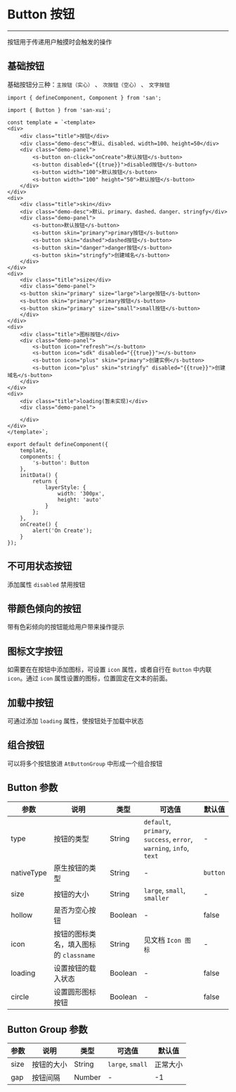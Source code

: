 # Button 按钮

----

按钮用于传递用户触摸时会触发的操作

## 基础按钮

基础按钮分三种：`主按钮（实心）` 、 `次按钮（空心）` 、 `文字按钮`

```san
import { defineComponent, Component } from 'san';

import { Button } from 'san-xui';

const template = `<template>
<div>
    <div class="title">按钮</div>
    <div class="demo-desc">默认、disabled、width=100、height=50</div>
    <div class="demo-panel">
        <s-button on-click="onCreate">默认按钮</s-button>
        <s-button disabled="{{true}}">disabled按钮</s-button>
        <s-button width="100">默认按钮</s-button>
        <s-button width="100" height="50">默认按钮</s-button>
    </div>
</div>
<div>
    <div class="title">skin</div>
    <div class="demo-desc">默认、primary、dashed、danger、stringfy</div>
    <div class="demo-panel">
        <s-button>默认按钮</s-button>
        <s-button skin="primary">primary按钮</s-button>
        <s-button skin="dashed">dashed按钮</s-button>
        <s-button skin="danger">danger按钮</s-button>
        <s-button skin="stringfy">创建域名</s-button>
    </div>
</div>
<div>
    <div class="title">size</div>
    <div class="demo-panel">
    <s-button skin="primary" size="large">large按钮</s-button>
    <s-button skin="primary">primary按钮</s-button>
    <s-button skin="primary" size="small">small按钮</s-button>
    </div>
</div>
<div>
    <div class="title">图标按钮</div>
    <div class="demo-panel">
        <s-button icon="refresh"></s-button>
        <s-button icon="sdk" disabled="{{true}}"></s-button>
        <s-button icon="plus" skin="primary">创建实例</s-button>
        <s-button icon="plus" skin="stringfy" disabled="{{true}}">创建域名</s-button>
    </div>
</div>
<div>
    <div class="title">loading(暂未实现)</div>
    <div class="demo-panel">

    </div>
</div>
</template>`;

export default defineComponent({
    template,
    components: {
        's-button': Button
    },
    initData() {
        return {
            layerStyle: {
                width: '300px',
                height: 'auto'
            }
        };
    },
    onCreate() {
        alert('On Create');
    }
});
```

## 不可用状态按钮

添加属性 `disabled` 禁用按钮

## 带颜色倾向的按钮

带有色彩倾向的按钮能给用户带来操作提示

## 图标文字按钮

如需要在在按钮中添加图标，可设置 `icon` 属性，或者自行在 `Button` 中内联 `icon`。通过 `icon` 属性设置的图标，位置固定在文本的前面。

## 加载中按钮

可通过添加 `loading` 属性，使按钮处于加载中状态


## 组合按钮

可以将多个按钮放进 `AtButtonGroup` 中形成一个组合按钮

## Button 参数

| 参数      | 说明          | 类型      | 可选值                           | 默认值  |
|---------- |-------------- |---------- |--------------------------------  |-------- |
| type | 按钮的类型 | String | `default`, `primary`, `success`, `error`, `warning`, `info`, `text` | - |
| nativeType | 原生按钮的类型 | String | - | `button` |
| size | 按钮的大小 | String | `large`, `small`, `smaller` | - |
| hollow | 是否为空心按钮 | Boolean | - | false |
| icon | 按钮的图标类名，填入图标的 `classname` | String | 见文档 `Icon 图标` | - |
| loading | 设置按钮的载入状态 | Boolean | - | false |
| circle | 设置圆形图标按钮 | Boolean | - | false |

## Button Group 参数

| 参数      | 说明          | 类型      | 可选值                           | 默认值  |
|---------- |-------------- |---------- |--------------------------------  |-------- |
| size | 按钮的大小 | String | `large`, `small` | 正常大小 |
| gap | 按钮间隔 | Number | - | -1 |
